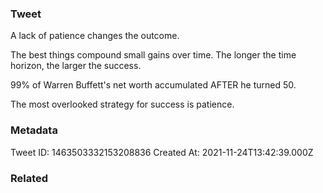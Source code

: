 ### Tweet
A lack of patience changes the outcome. 

The best things compound small gains over time. The longer the time horizon, the larger the success. 

99% of Warren Buffett's net worth accumulated AFTER he turned 50. 

The most overlooked strategy for success is patience.

### Metadata
Tweet ID: 1463503332153208836
Created At: 2021-11-24T13:42:39.000Z

### Related

